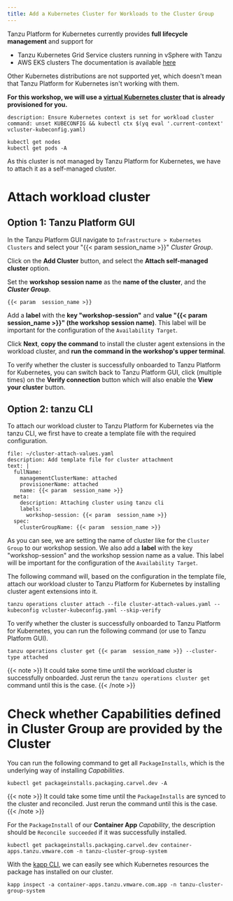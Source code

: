 ```yaml
---
title: Add a Kubernetes Cluster for Workloads to the Cluster Group
---
```


Tanzu Platform for Kubernetes currently provides **full lifecycle management** and support for 
- Tanzu Kubernetes Grid Service clusters running in vSphere with Tanzu
- AWS EKS clusters
The documentation is available [here](https://docs.vmware.com/en/VMware-Tanzu-Platform/services/create-manage-apps-tanzu-platform-k8s/how-to-create-clusters.html)

Other Kubernetes distributions are not supported yet, which doesn't mean that Tanzu Platform for Kubernetes isn't working with them.

**For this workshop, we will use a [virtual Kubernetes cluster](https://www.vcluster.com/) that is already provisioned for you.**

```terminal:execute
description: Ensure Kubernetes context is set for workload cluster
command: unset KUBECONFIG && kubectl ctx $(yq eval '.current-context' vcluster-kubeconfig.yaml)
```
```execute
kubectl get nodes
kubectl get pods -A
```

As this cluster is not managed by Tanzu Platform for Kubernetes, we have to attach it as a self-managed cluster.

# Attach workload cluster 
## Option 1: Tanzu Platform GUI

In the Tanzu Platform GUI navigate to `Infrastructure > Kubernetes Clusters` and select your "{{< param  session_name >}}" *Cluster Group*. 

Click on the **Add Cluster** button, and select the **Attach self-managed cluster** option.

Set the **workshop session name** as the **name of the cluster**, and the ***Cluster Group***.
```copy
{{< param  session_name >}}
```

Add a **label** with the **key "workshop-session"** and **value "{{< param  session_name >}}" (the workshop session name)**. This label will be important for the configuration of the `Availability Target`.

Click **Next**, **copy the command** to install the cluster agent extensions in the workload cluster, and **run the command in the workshop's upper terminal**.

To verify whether the cluster is successfully onboarded to Tanzu Platform for Kubernetes, you can switch back to Tanzu Platform GUI, click (multiple times) on the **Verify connection** button which will also enable the **View your cluster** button.

## Option 2: tanzu CLI
To attach our workload cluster to Tanzu Platform for Kubernetes via the tanzu CLI, we first have to create a template file with the required configuration.
```editor:append-lines-to-file
file: ~/cluster-attach-values.yaml
description: Add template file for cluster attachment
text: |
  fullName:
    managementClusterName: attached
    provisionerName: attached
    name: {{< param  session_name >}}
  meta:
    description: Attaching cluster using tanzu cli
    labels:
      workshop-session: {{< param  session_name >}}
  spec:
    clusterGroupName: {{< param  session_name >}}
```
As you can see, we are setting the name of cluster like for the `Cluster Group` to our workshop session. We also add a **label** with the key "workshop-session" and the workshop session name as a value. This label will be important for the configuration of the `Availability Target`.

The following command will, based on the configuration in the template file, attach our workload cluster to Tanzu Platform for Kubernetes by installing cluster agent extensions into it.
```execute
tanzu operations cluster attach --file cluster-attach-values.yaml --kubeconfig vcluster-kubeconfig.yaml --skip-verify
```

To verify whether the cluster is successfully onboarded to Tanzu Platform for Kubernetes, you can run the following command (or use to Tanzu Platform GUI).
```execute
tanzu operations cluster get {{< param  session_name >}} --cluster-type attached
```

{{< note >}}
It could take some time until the workload cluster is successfully onboarded. Just rerun the `tanzu operations cluster get` command until this is the case.
{{< /note >}}

# Check whether Capabilities defined in Cluster Group are provided by the Cluster
You can run the following command to get all `PackageInstalls`, which is the underlying way of installing *Capabilities*.
```execute
kubectl get packageinstalls.packaging.carvel.dev -A
```

{{< note >}}
It could take some time until the `PackageInstalls` are synced to the cluster and reconciled. Just rerun the command until this is the case.
{{< /note >}}

For the `PackageInstall` of our **Container App** *Capability*, the description should be `Reconcile succeeded` if it was successfully installed.
```execute
kubectl get packageinstalls.packaging.carvel.dev container-apps.tanzu.vmware.com -n tanzu-cluster-group-system
```

With the [kapp CLI](https://carvel.dev/kapp/), we can easily see which Kubernetes resources the package has installed on our cluster.
```execute
kapp inspect -a container-apps.tanzu.vmware.com.app -n tanzu-cluster-group-system
```
